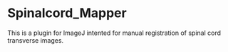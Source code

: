# Spinalcord_Mapper
This is a plugin for ImageJ intented for manual registration of spinal cord transverse images.
